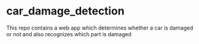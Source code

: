 # car_damage_detection
This repo contains a web app which determines whether a car is damaged or not and also recognizes which part is damaged
